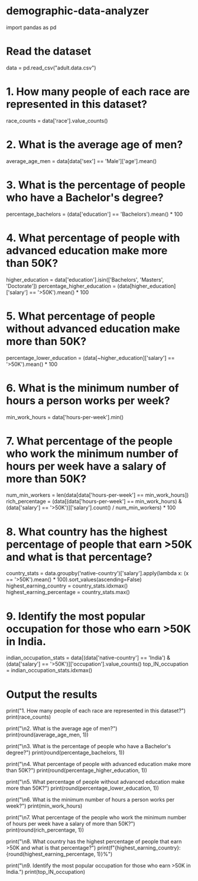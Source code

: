 # demographic-data-analyzer
import pandas as pd

# Read the dataset
data = pd.read_csv("adult.data.csv")

# 1. How many people of each race are represented in this dataset?
race_counts = data['race'].value_counts()

# 2. What is the average age of men?
average_age_men = data[data['sex'] == 'Male']['age'].mean()

# 3. What is the percentage of people who have a Bachelor's degree?
percentage_bachelors = (data['education'] == 'Bachelors').mean() * 100

# 4. What percentage of people with advanced education make more than 50K?
higher_education = data['education'].isin(['Bachelors', 'Masters', 'Doctorate'])
percentage_higher_education = (data[higher_education]['salary'] == '>50K').mean() * 100

# 5. What percentage of people without advanced education make more than 50K?
percentage_lower_education = (data[~higher_education]['salary'] == '>50K').mean() * 100

# 6. What is the minimum number of hours a person works per week?
min_work_hours = data['hours-per-week'].min()

# 7. What percentage of the people who work the minimum number of hours per week have a salary of more than 50K?
num_min_workers = len(data[data['hours-per-week'] == min_work_hours])
rich_percentage = (data[(data['hours-per-week'] == min_work_hours) & (data['salary'] == '>50K')]['salary'].count() / num_min_workers) * 100

# 8. What country has the highest percentage of people that earn >50K and what is that percentage?
country_stats = data.groupby('native-country')['salary'].apply(lambda x: (x == '>50K').mean() * 100).sort_values(ascending=False)
highest_earning_country = country_stats.idxmax()
highest_earning_percentage = country_stats.max()

# 9. Identify the most popular occupation for those who earn >50K in India.
indian_occupation_stats = data[(data['native-country'] == 'India') & (data['salary'] == '>50K')]['occupation'].value_counts()
top_IN_occupation = indian_occupation_stats.idxmax()

# Output the results
print("1. How many people of each race are represented in this dataset?")
print(race_counts)

print("\n2. What is the average age of men?")
print(round(average_age_men, 1))

print("\n3. What is the percentage of people who have a Bachelor's degree?")
print(round(percentage_bachelors, 1))

print("\n4. What percentage of people with advanced education make more than 50K?")
print(round(percentage_higher_education, 1))

print("\n5. What percentage of people without advanced education make more than 50K?")
print(round(percentage_lower_education, 1))

print("\n6. What is the minimum number of hours a person works per week?")
print(min_work_hours)

print("\n7. What percentage of the people who work the minimum number of hours per week have a salary of more than 50K?")
print(round(rich_percentage, 1))

print("\n8. What country has the highest percentage of people that earn >50K and what is that percentage?")
print(f"{highest_earning_country}: {round(highest_earning_percentage, 1)}%")

print("\n9. Identify the most popular occupation for those who earn >50K in India.")
print(top_IN_occupation)

